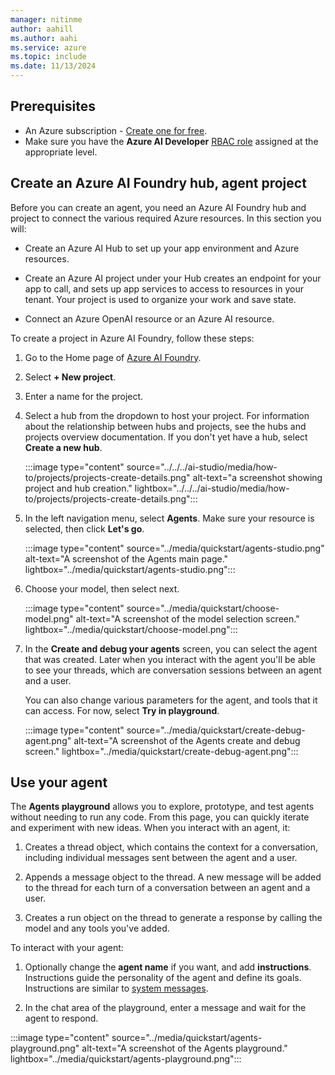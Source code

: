 ```yaml
---
manager: nitinme
author: aahill
ms.author: aahi
ms.service: azure
ms.topic: include
ms.date: 11/13/2024
---
```


## Prerequisites

* An Azure subscription - [Create one for free](https://azure.microsoft.com/free/cognitive-services).
* Make sure you have the **Azure AI Developer** [RBAC role](../../../ai-studio/concepts/rbac-ai-studio.md) assigned at the appropriate level.

## Create an Azure AI Foundry hub, agent project 

Before you can create an agent, you need an Azure AI Foundry hub and project to connect the various required Azure resources. In this section you will:

* Create an Azure AI Hub to set up your app environment and Azure resources.

* Create an Azure AI project under your Hub creates an endpoint for your app to call, and sets up app services to access to resources in your tenant. Your project is used to organize your work and save state.

* Connect an Azure OpenAI resource or an Azure AI resource. 

To create a project in Azure AI Foundry, follow these steps:

1. Go to the Home page of [Azure AI Foundry](https://ai.azure.com/).

1. Select **+ New project**.

1. Enter a name for the project.

1. Select a hub from the dropdown to host your project. For information about the relationship between hubs and projects, see the hubs and projects overview documentation. If you don't yet have a hub, select **Create a new hub**.

    :::image type="content" source="../../../ai-studio/media/how-to/projects/projects-create-details.png" alt-text="a screenshot showing project and hub creation." lightbox="../../../ai-studio/media/how-to/projects/projects-create-details.png":::

1. In the left navigation menu, select **Agents**. Make sure your resource is selected, then click **Let's go**.

    :::image type="content" source="../media/quickstart/agents-studio.png" alt-text="A screenshot of the Agents main page." lightbox="../media/quickstart/agents-studio.png":::

1.  Choose your model, then select next.

    :::image type="content" source="../media/quickstart/choose-model.png" alt-text="A screenshot of the model selection screen." lightbox="../media/quickstart/choose-model.png":::

1. In the **Create and debug your agents** screen, you can select the agent that was created. Later when you interact with the agent you'll be able to see your threads, which are conversation sessions between an agent and a user. 


    You can also change various parameters for the agent, and tools that it can access. For now, select **Try in playground**.

    :::image type="content" source="../media/quickstart/create-debug-agent.png" alt-text="A screenshot of the Agents create and debug screen." lightbox="../media/quickstart/create-debug-agent.png":::

## Use your agent

The **Agents playground** allows you to explore, prototype, and test agents without needing to run any code. From this page, you can quickly iterate and experiment with new ideas. When you interact with an agent, it:

1. Creates a thread object, which contains the context for a conversation, including individual messages sent between the agent and a user.

1. Appends a message object to the thread. A new message will be added to the thread for each turn of a conversation between an agent and a user. 

1. Creates a run object on the thread to generate a response by calling the model and any tools you've added.     

To interact with your agent:

1. Optionally change the **agent name** if you want, and add **instructions**. Instructions guide the personality of the agent and define its goals. Instructions are similar to [system messages](../../openai/concepts/advanced-prompt-engineering.md). 

1. In the chat area of the playground, enter a message and wait for the agent to respond. 
    
:::image type="content" source="../media/quickstart/agents-playground.png" alt-text="A screenshot of the Agents playground." lightbox="../media/quickstart/agents-playground.png":::